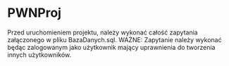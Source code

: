 # PWNProj

Przed uruchomieniem projektu, należy wykonać całość zapytania załączonego w pliku BazaDanych.sql.
WAŻNE: Zapytanie należy wykonać będąc zalogowanym jako użytkownik mający uprawnienia do tworzenia innych użytkowników.
